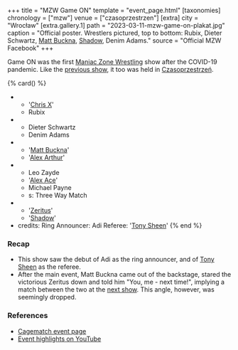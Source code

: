 +++
title = "MZW Game ON"
template = "event_page.html"
[taxonomies]
chronology = ["mzw"]
venue = ["czasoprzestrzen"]
[extra]
city = "Wrocław"
[extra.gallery.1]
path = "2023-03-11-mzw-game-on-plakat.jpg"
caption = "Official poster. Wrestlers pictured, top to bottom: Rubix, Dieter Schwartz, [Matt Buckna](@/w/matt-buckna.md), [Shadow](@/w/shadow.md), Denim Adams."
source = "Official MZW Facebook"
+++

Game ON was the first [Maniac Zone Wrestling](@/o/mzw.md) show after the COVID-19 pandemic. Like the [previous show](@/e/mzw/2021-08-14-mzw-project-8-golden-road-finals.md), it too was held in [Czasoprzestrzeń](@/v/czasoprzestrzen.md).

{% card() %}
- - '[Chris X](@/w/chris-x.md)'
  - Rubix
- - Dieter Schwartz
  - Denim Adams
- - '[Matt Buckna](@/w/matt-buckna.md)'
  - '[Alex Arthur](@/w/alex-arthur.md)'
- - Leo Zayde
  - '[Alex Ace](@/w/alex-ace.md)'
  - Michael Payne
  - s: Three Way Match
- - '[Zeritus](@/w/zeritus.md)'
  - '[Shadow](@/w/shadow.md)'
- credits:
    Ring Announcer: Adi
    Referee: '[Tony Sheen](@/w/riverman.md)'
{% end %}

### Recap

* This show saw the debut of Adi as the ring announcer, and of [Tony Sheen](@/w/riverman.md) as the referee.
* After the main event, Matt Buckna came out of the backstage, stared the victorious Zeritus down and told him "You, me - next time!", implying a match between the two at the [next show](@/e/mzw/2023-09-23-mzw_ppw-zadnych-granic.md). This angle, however, was seemingly dropped.

### References
* [Cagematch event page](https://www.cagematch.net/?id=1&nr=362402)
* [Event highlights on YouTube](https://www.youtube.com/watch?v=up-mNH_iWT0)
